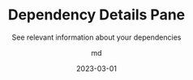 ---
date: 2023-03-01
title: Dependency Details Pane
technologies: []
topics: [tricks,packagesearch]
author: md
subtitle: See relevant information about your dependencies
thumbnail: ./thumbnail.png
cardThumbnail: ./card.png
shortVideo:
  poster: ./tip.png
  url: https://youtu.be/ZIcSFcA3_XM
seealso:
  - title: (documentation) IntelliJ IDEA Help - Package Search
    href: https://www.jetbrains.com/help/idea/package-search.html
  - title: (video) IntelliJ IDEA Managing Dependencies
    href: https://www.youtube.com/watch?v=nqb9yAecM9Y
leadin: |
  Manage your dependencies inside your IDE with IntelliJ IDEA Package Search. See relevant information about your dependencies in the Dependencies tool window Dependency Details Pane.

---